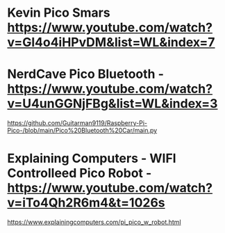 


# Kevin Pico Smars https://www.youtube.com/watch?v=Gl4o4iHPvDM&list=WL&index=7

# NerdCave Pico Bluetooth - https://www.youtube.com/watch?v=U4unGGNjFBg&list=WL&index=3
https://github.com/Guitarman9119/Raspberry-Pi-Pico-/blob/main/Pico%20Bluetooth%20Car/main.py


# Explaining Computers - WIFI Controlleed Pico Robot - https://www.youtube.com/watch?v=iTo4Qh2R6m4&t=1026s
https://www.explainingcomputers.com/pi_pico_w_robot.html